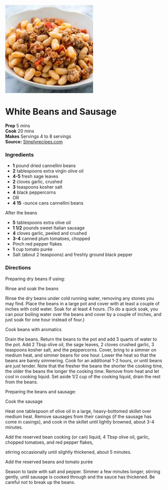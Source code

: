 [![](/images/b57ec1e5-da06-44c0-b40b-8b3dd89641bf.jpg)](https://www.simplyrecipes.com/thmb/MP2aDG1zMOIrd-AWYi7_D1jTGTo=/1600x0/filters:no_upscale\(\):max_bytes\(150000\):strip_icc\(\):format\(webp\)/__opt__aboutcom__coeus__resources__content_migration__simply_recipes__uploads__2007__09__white-beans-sausage-horiz-a-1600-aecd4e3b589548cea049bf3f11c93540.jpg)

#  White Beans and Sausage

**Prep** 5 mins  
**Cook** 20 mins  
**Makes** Servings 4 to 8 servings  
**Source:** [Simplyrecipes.com](https://www.simplyrecipes.com/recipes/white_beans_and_sausage/)

###  Ingredients

  *   **1** pound dried cannellini beans
  *   **2** tablespoons extra virgin olive oil
  *   **4-5** fresh sage leaves
  *   **2** cloves garlic, crushed
  *   **3** teaspoons kosher salt
  *   **4** black peppercorns
  * OR
  *   **4 15** -ounce cans cannellini beans  

After the beans
  *   **5** tablespoons extra olive oil
  *   **1 1/2** pounds sweet Italian sausage
  *   **4** cloves garlic, peeled and crushed
  *   **3-4** canned plum tomatoes, chopped
  * Pinch red pepper flakes
  *   **1** cup tomato purée
  * Salt (about 2 teaspoons) and freshly ground black pepper

###  Directions

Preparing dry beans if using:

Rinse and soak the beans

Rinse the dry beans under cold running water, removing any stones you may
find. Place the beans in a large pot and cover with at least a couple of
inches with cold water. Soak for at least 4 hours. (To do a quick soak, you
can pour boiling water over the beans and cover by a couple of inches, and
just soak for one hour instead of four.)

Cook beans with aromatics

Drain the beans. Return the beans to the pot and add 3 quarts of water to the
pot. Add 2 Tbsp olive oil, the sage leaves, 2 cloves crushed garlic, 3
teaspoons kosher salt, and the peppercorns. Cover, bring to a simmer on medium
heat, and simmer beans for one hour. Lower the heat so that the beans are
barely simmering. Cook for an additional 1-2 hours, or until beans are just
tender. Note that the fresher the beans the shorter the cooking time, the
older the beans the longer the cooking time. Remove from heat and let cool in
cooking liquid. Set aside 1/2 cup of the cooking liquid, drain the rest from
the beans.

Preparing the beans and sausage:

Cook the sausage

Heat one tablespoon of olive oil in a large, heavy-bottomed skillet over
medium heat. Remove sausages from their casings (if the sausage has come in
casings), and cook in the skillet until lightly browned, about 3-4 minutes.

Add the reserved bean cooking (or can) liquid, 4 Tbsp olive oil, garlic,
chopped tomatoes, and red pepper flakes,

stirring occasionally until slightly thickened, about 5 minutes.

Add the reserved beans and tomato purée

Season to taste with salt and pepper. Simmer a few minutes longer, stirring
gently, until sausage is cooked through and the sauce has thickened. Be
careful not to break up the beans.

